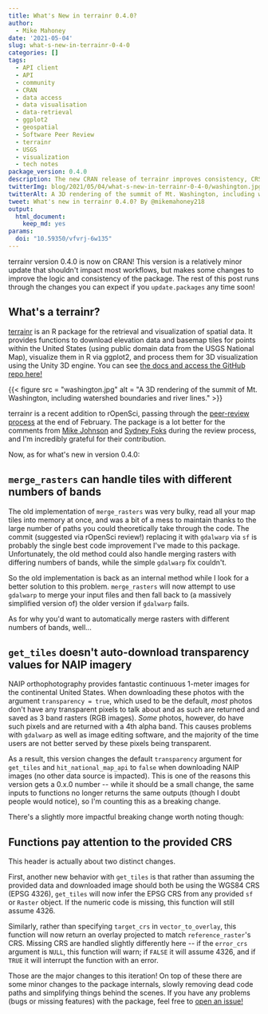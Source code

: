 ```yaml
---
title: What's New in terrainr 0.4.0?
author:
  - Mike Mahoney
date: '2021-05-04'
slug: what-s-new-in-terrainr-0-4-0
categories: []
tags:
  - API client
  - API
  - community
  - CRAN
  - data access
  - data visualisation
  - data-retrieval
  - ggplot2
  - geospatial
  - Software Peer Review
  - terrainr
  - USGS
  - visualization
  - tech notes
package_version: 0.4.0
description: The new CRAN release of terrainr improves consistency, CRS logic, and fixes some bugs.
twitterImg: blog/2021/05/04/what-s-new-in-terrainr-0-4-0/washington.jpg
twitterAlt: A 3D rendering of the summit of Mt. Washington, including watershed boundaries and river lines.
tweet: What's new in terrainr 0.4.0? By @mikemahoney218
output:
  html_document:
    keep_md: yes
params:
  doi: "10.59350/vfvrj-6w135"
---
```




terrainr version 0.4.0 is now on CRAN! This version is a relatively minor update 
that shouldn't impact most workflows, but makes some changes to improve the 
logic and consistency of the package. The rest of this post runs through the 
changes you can expect if you `update.packages` any time soon!

## What's a terrainr?

[terrainr](https://docs.ropensci.org/terrainr/) is an R package for the 
retrieval and visualization of spatial data. It provides functions to download
elevation data and basemap tiles for points within the United States (using 
public domain data from the USGS National Map), visualize them in R via ggplot2,
and process them for 3D visualization using the Unity 3D engine. You can see
[the docs and access the GitHub repo here!](https://docs.ropensci.org/terrainr/)

{{< figure src = "washington.jpg" alt = "A 3D rendering of the summit of Mt. Washington, including watershed boundaries and river lines." >}}

terrainr is a recent addition to rOpenSci, passing through the 
[peer-review process](https://github.com/ropensci/software-review/issues/416) at
the end of February. The package is a lot better for the comments from 
[Mike Johnson](https://github.com/mikejohnson51) and 
[Sydney Foks](https://github.com/sfoks) during the review process, and I'm 
incredibly grateful for their contribution.

Now, as for what's new in version 0.4.0:

## `merge_rasters` can handle tiles with different numbers of bands

The old implementation of `merge_rasters` was very bulky, read all your map 
tiles into memory at once, and was a bit of a mess to maintain thanks to the 
large number of paths you could theoretically take through the code. The commit
(suggested via rOpenSci review!) replacing it with `gdalwarp` via `sf` is 
probably the single best code improvement I've made to this package. Unfortunately,
the old method could also handle merging rasters with differing numbers of 
bands, while the simple `gdalwarp` fix couldn't.

So the old implementation is back as an internal method while I look for a 
better solution to this problem. `merge_rasters` will now attempt to use 
`gdalwarp` to merge your input files and then fall back to (a massively 
simplified version of) the older version if `gdalwarp` fails.

As for why you'd want to automatically merge rasters with different numbers of 
bands, well...

## `get_tiles` doesn't auto-download transparency values for NAIP imagery

NAIP orthophotography provides fantastic continuous 1-meter images for the 
continental United States. When downloading these photos with the argument 
`transparency = true`, which used to be the default, _most_ photos don't have
any transparent pixels to talk about and as such are returned and saved as 3
band rasters (RGB images). _Some_ photos, however, do have such pixels and are
returned with a 4th alpha band. This causes problems with `gdalwarp` as well as
image editing software, and the majority of the time users are not better served 
by these pixels being transparent. 

As a result, this version changes the default `transparency` argument for 
`get_tiles` and `hit_national_map_api` to `false` when downloading NAIP images
(no other data source is impacted). This is one of the reasons this version 
gets a 0.x.0 number -- while it should be a small change, the same inputs to 
functions no longer returns the same outputs (though I doubt people would 
notice), so I'm counting this as a breaking change. 

There's a slightly more impactful breaking change worth noting though:

## Functions pay attention to the provided CRS

This header is actually about two distinct changes.

First, another new behavior with `get_tiles` is that rather than assuming the 
provided data and downloaded image should both be using the WGS84 CRS (EPSG 
4326), `get_tiles` will now infer the EPSG CRS from any provided `sf` or 
`Raster` object. If the numeric code is missing, this function will still assume
4326.

Similarly, rather than specifying `target_crs` in `vector_to_overlay`, this 
function will now return an overlay projected to match `reference_raster`'s CRS.
Missing CRS are handled slightly differently here -- if the `error_crs` argument
is `NULL`, this function will warn; if `FALSE` it will assume 4326, and if 
`TRUE` it will interrupt the function with an error.

Those are the major changes to this iteration! On top of these there are some 
minor changes to the package internals, slowly removing dead code paths and 
simplifying things behind the scenes. If you have any problems (bugs or missing
features) with the package, feel free to [open an issue!](https://github.com/ropensci/terrainr/issues)
